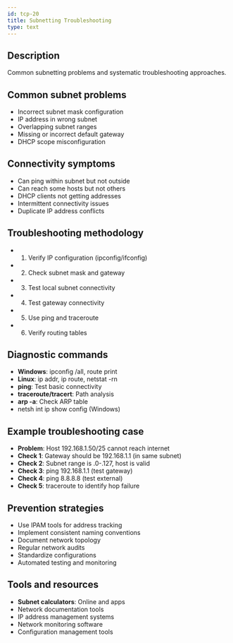 ```yaml
---
id: tcp-20
title: Subnetting Troubleshooting
type: text
---
```



## Description

Common subnetting problems and systematic troubleshooting approaches.

## Common subnet problems

- Incorrect subnet mask configuration
- IP address in wrong subnet
- Overlapping subnet ranges
- Missing or incorrect default gateway
- DHCP scope misconfiguration

## Connectivity symptoms

- Can ping within subnet but not outside
- Can reach some hosts but not others
- DHCP clients not getting addresses
- Intermittent connectivity issues
- Duplicate IP address conflicts

## Troubleshooting methodology

- 1. Verify IP configuration (ipconfig/ifconfig)
- 2. Check subnet mask and gateway
- 3. Test local subnet connectivity
- 4. Test gateway connectivity
- 5. Use ping and traceroute
- 6. Verify routing tables

## Diagnostic commands

- **Windows**: ipconfig /all, route print
- **Linux**: ip addr, ip route, netstat -rn
- **ping**: Test basic connectivity
- **traceroute/tracert**: Path analysis
- **arp -a**: Check ARP table
- netsh int ip show config (Windows)

## Example troubleshooting case

- **Problem**: Host 192.168.1.50/25 cannot reach internet
- **Check 1**: Gateway should be 192.168.1.1 (in same subnet)
- **Check 2**: Subnet range is .0-.127, host is valid
- **Check 3**: ping 192.168.1.1 (test gateway)
- **Check 4**: ping 8.8.8.8 (test external)
- **Check 5**: traceroute to identify hop failure

## Prevention strategies

- Use IPAM tools for address tracking
- Implement consistent naming conventions
- Document network topology
- Regular network audits
- Standardize configurations
- Automated testing and monitoring

## Tools and resources

- **Subnet calculators**: Online and apps
- Network documentation tools
- IP address management systems
- Network monitoring software
- Configuration management tools
